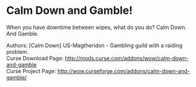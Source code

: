 # Calm Down and Gamble!
    
When you have downtime between wipes, what do you do? Calm Down. And Gamble.     
     
Authors: [Calm Down] US-Magtheridon - Gambling guild with a raiding problem.    
Curse Download Page: http://mods.curse.com/addons/wow/calm-down-and-gamble    
Curse Project Page: http://wow.curseforge.com/addons/calm-down-and-gamble/    


